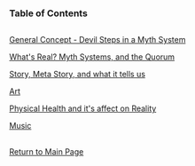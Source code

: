 ### Table of Contents

##

[General Concept - Devil Steps in a Myth System](https://github.com/mycroftwilde/devil-steps-in-a-myth-system/tree/master/ref_guide/concept)

[What's Real? Myth Systems, and the Quorum](https://github.com/mycroftwilde/devil-steps-in-a-myth-system/tree/master/ref_guide/mythsystems)

[Story, Meta Story, and what it tells us](https://github.com/mycroftwilde/devil-steps-in-a-myth-system/tree/master/ref_guide/story)

[Art](https://github.com/mycroftwilde/devil-steps-in-a-myth-system/tree/master/ref_guide/art)

[Physical Health and it's affect on Reality](https://github.com/mycroftwilde/devil-steps-in-a-myth-system/tree/master/ref_guide/realityhealth)

[Music](https://github.com/mycroftwilde/devil-steps-in-a-myth-system/tree/master/ref_guide/music)

##

[Return to Main Page](https://github.com/mycroftwilde/devil-steps-in-a-myth-system/tree/master)
